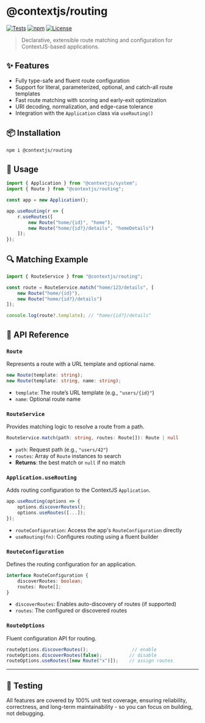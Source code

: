 # @contextjs/routing

[![Tests](https://github.com/contextjs/context/actions/workflows/tests.yaml/badge.svg?branch=main)](https://github.com/contextjs/context/actions/workflows/tests.yaml)
[![npm](https://badgen.net/npm/v/@contextjs/routing?cache=300)](https://www.npmjs.com/package/@contextjs/routing)
[![License](https://badgen.net/static/license/MIT)](https://github.com/contextjs/context/blob/main/LICENSE)

> Declarative, extensible route matching and configuration for ContextJS-based applications.

## ✨ Features

- Fully type-safe and fluent route configuration
- Support for literal, parameterized, optional, and catch-all route templates
- Fast route matching with scoring and early-exit optimization
- URI decoding, normalization, and edge-case tolerance
- Integration with the `Application` class via `useRouting()`

## 📦 Installation

```bash
npm i @contextjs/routing
```

## 🚀 Usage

```ts
import { Application } from "@contextjs/system";
import { Route } from "@contextjs/routing";

const app = new Application();

app.useRouting(r => {
    r.useRoutes([
        new Route("home/{id}", "home"),
        new Route("home/{id?}/details", "homeDetails")
    ]);
});
```

## 🔍 Matching Example

```ts
import { RouteService } from "@contextjs/routing";

const route = RouteService.match("home/123/details", [
    new Route("home/{id}"),
    new Route("home/{id?}/details")
]);

console.log(route?.template); // "home/{id?}/details"
```

## 📘 API Reference

### `Route`

Represents a route with a URL template and optional name.

```ts
new Route(template: string);
new Route(template: string, name: string);
```

- `template`: The route’s URL template (e.g., `"users/{id}"`)
- `name`: Optional route name

### `RouteService`

Provides matching logic to resolve a route from a path.

```ts
RouteService.match(path: string, routes: Route[]): Route | null
```

- `path`: Request path (e.g., `"users/42"`)
- `routes`: Array of `Route` instances to search
- **Returns**: the best match or `null` if no match

### `Application.useRouting`

Adds routing configuration to the ContextJS `Application`.

```ts
app.useRouting(options => {
    options.discoverRoutes();
    options.useRoutes([...]);
});
```

- `routeConfiguration`: Access the app's `RouteConfiguration` directly
- `useRouting(fn)`: Configures routing using a fluent builder

### `RouteConfiguration`

Defines the routing configuration for an application.

```ts
interface RouteConfiguration {
    discoverRoutes: boolean;
    routes: Route[];
}
```

- `discoverRoutes`: Enables auto-discovery of routes (if supported)
- `routes`: The configured or discovered routes

### `RouteOptions`

Fluent configuration API for routing.

```ts
routeOptions.discoverRoutes();                // enable
routeOptions.discoverRoutes(false);          // disable
routeOptions.useRoutes([new Route("x")]);    // assign routes
```

---

## 🧪 Testing

All features are covered by 100% unit test coverage, ensuring reliability, correctness, and long-term maintainability - so you can focus on building, not debugging.